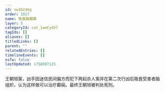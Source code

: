 ```yaml
---
id: sw3b24kq
order: 1017
name: 吸食脑髓案
layer: 5
categoryId: cat_1wmCydV7
tagIds: []
aliases: []
titledLinks: []
parent: ""
relatedEntries: []
timelineEvents: []
nsfw: false
lastUpdated: 1758087125
---
```


王朝旭案，凶手因迷信民间偏方而犯下两起杀人案并在第二次行凶后吸食受害者脑组织，认为这样做可以治疗癫痫。最终王朝旭被判处死刑。